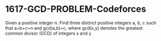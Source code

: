 # 1617-GCD-PROBLEM-Codeforces
Given a positive integer n. Find three distinct positive integers a, b, c such that a+b+c=n and gcd(a,b)=c, where gcd(x,y) denotes the greatest common divisor (GCD) of integers x and y
